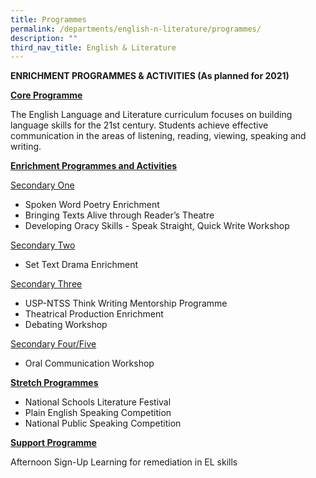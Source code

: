```yaml
---
title: Programmes
permalink: /departments/english-n-literature/programmes/
description: ""
third_nav_title: English & Literature
---
```

**ENRICHMENT PROGRAMMES & ACTIVITIES (As planned for 2021)**

<u>**Core Programme**</u>

The English Language and Literature curriculum focuses on building language skills for the 21st century. Students achieve effective communication in the areas of listening, reading, viewing, speaking and writing.


<u>**Enrichment Programmes and Activities**</u>

<u>Secondary One</u>

* Spoken Word Poetry Enrichment
* Bringing Texts Alive through Reader’s Theatre
* Developing Oracy Skills - Speak Straight, Quick Write Workshop

<u>Secondary Two</u>

* Set Text Drama Enrichment

<u>Secondary Three</u>

* USP-NTSS Think Writing Mentorship Programme
* Theatrical Production Enrichment
* Debating Workshop

<u>Secondary Four/Five</u>

* Oral Communication Workshop

<u>**Stretch Programmes**</u>

* National Schools Literature Festival
* Plain English Speaking Competition
* National Public Speaking Competition

<u>**Support Programme**</u>

Afternoon Sign-Up Learning for remediation in EL skills